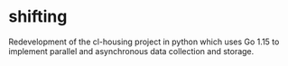 # shifting
Redevelopment of the cl-housing project in python which uses Go 1.15 to implement parallel and asynchronous data collection and storage.
